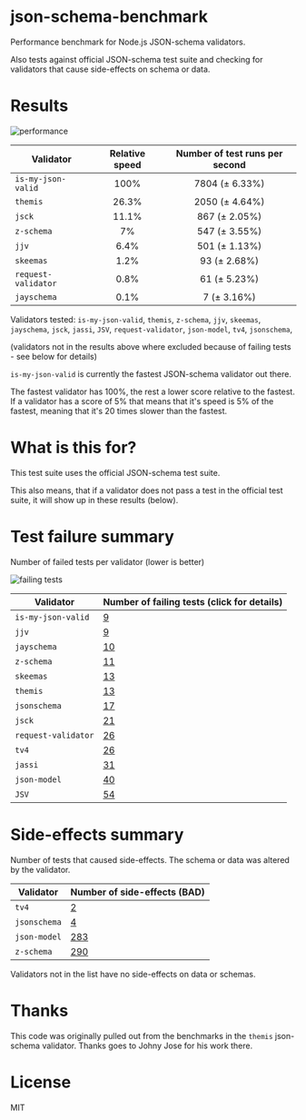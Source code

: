 # json-schema-benchmark
Performance benchmark for Node.js JSON-schema validators.

Also tests against official JSON-schema test suite and checking
for validators that cause side-effects on schema or data.

# Results

![performance](https://chart.googleapis.com/chart?chxt=x,y&cht=bhs&chco=76A4FB&chls=2.0&chbh=46,4,1&chs=600x420&chxl=-1:|is-my-json-valid|themis|jsck|z-schema|jjv|skeemas|request-validator|jayschema&chd=t:100,26.3,11.1,7,6.4,1.2,0.8,0.1)

|Validator|Relative speed|Number of test runs per second|
|---------|:------------:|:----------------------------:|
|`is-my-json-valid`|100%|7804 (± 6.33%)|
|`themis`|26.3%|2050 (± 4.64%)|
|`jsck`|11.1%|867 (± 2.05%)|
|`z-schema`|7%|547 (± 3.55%)|
|`jjv`|6.4%|501 (± 1.13%)|
|`skeemas`|1.2%|93 (± 2.68%)|
|`request-validator`|0.8%|61 (± 5.23%)|
|`jayschema`|0.1%|7 (± 3.16%)|

Validators tested: `is-my-json-valid`, `themis`, `z-schema`, `jjv`, `skeemas`, `jayschema`, `jsck`, `jassi`, `JSV`, `request-validator`, `json-model`, `tv4`, `jsonschema`, 

(validators not in the results above where excluded because of failing tests - see below for details)

`is-my-json-valid` is currently the fastest JSON-schema validator out there.

The fastest validator has 100%, the rest a lower score relative to the fastest.
If a validator has a score of 5% that means that it's speed is 5% of the fastest,
meaning that it's 20 times slower than the fastest.

# What is this for?

This test suite uses the official JSON-schema test suite.

This also means, that if a validator does not pass a test in the official test suite, it will show up in these results (below).

# Test failure summary

Number of failed tests per validator (lower is better)

![failing tests](https://chart.googleapis.com/chart?chxt=x,y&cht=bhs&chco=76A4FB&chls=2.0&chbh=26,4,1&chs=600x410&chxl=-1:|is-my-json-valid|jjv|jayschema|z-schema|skeemas|themis|jsonschema|jsck|request-validator|tv4|jassi|json-model|JSV&chd=t:9,9,10,11,13,13,17,21,26,26,31,40,54&chxr=0,0,54&chds=0,54)

|Validator|Number of failing tests (click for details)|
|---------|-----------------------|
|`is-my-json-valid`|[9](https://github.com/Muscula/json-schema-benchmark/blob/master/reports/is-my-json-valid.md)|
|`jjv`|[9](https://github.com/Muscula/json-schema-benchmark/blob/master/reports/jjv.md)|
|`jayschema`|[10](https://github.com/Muscula/json-schema-benchmark/blob/master/reports/jayschema.md)|
|`z-schema`|[11](https://github.com/Muscula/json-schema-benchmark/blob/master/reports/z-schema.md)|
|`skeemas`|[13](https://github.com/Muscula/json-schema-benchmark/blob/master/reports/skeemas.md)|
|`themis`|[13](https://github.com/Muscula/json-schema-benchmark/blob/master/reports/themis.md)|
|`jsonschema`|[17](https://github.com/Muscula/json-schema-benchmark/blob/master/reports/jsonschema.md)|
|`jsck`|[21](https://github.com/Muscula/json-schema-benchmark/blob/master/reports/jsck.md)|
|`request-validator`|[26](https://github.com/Muscula/json-schema-benchmark/blob/master/reports/request-validator.md)|
|`tv4`|[26](https://github.com/Muscula/json-schema-benchmark/blob/master/reports/tv4.md)|
|`jassi`|[31](https://github.com/Muscula/json-schema-benchmark/blob/master/reports/jassi.md)|
|`json-model`|[40](https://github.com/Muscula/json-schema-benchmark/blob/master/reports/json-model.md)|
|`JSV`|[54](https://github.com/Muscula/json-schema-benchmark/blob/master/reports/JSV.md)|

# Side-effects summary

Number of tests that caused side-effects. The schema or data was altered by the validator.

|Validator|Number of side-effects (BAD)|
|---------|----------------------------|
|`tv4`|[2](https://github.com/Muscula/json-schema-benchmark/blob/master/reports/tv4-side-effects.md)|
|`jsonschema`|[4](https://github.com/Muscula/json-schema-benchmark/blob/master/reports/jsonschema-side-effects.md)|
|`json-model`|[283](https://github.com/Muscula/json-schema-benchmark/blob/master/reports/json-model-side-effects.md)|
|`z-schema`|[290](https://github.com/Muscula/json-schema-benchmark/blob/master/reports/z-schema-side-effects.md)|

Validators not in the list have no side-effects on data or schemas.

# Thanks
This code was originally pulled out from the benchmarks in the `themis` json-schema validator.
Thanks goes to Johny Jose for his work there.

# License
MIT
